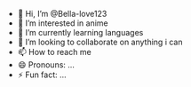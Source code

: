- 👋 Hi, I’m @Bella-love123
- 👀 I’m interested in anime
- 🌱 I’m currently learning languages
- 💞️ I’m looking to collaborate on anything i can
- 📫 How to reach me 
- 😄 Pronouns: ...
- ⚡ Fun fact: ...

<!---
Bella-love123/Bella-love123 is a ✨ special ✨ repository because its `README.md` (this file) appears on your GitHub profile.
You can click the Preview link to take a look at your changes.
--->
